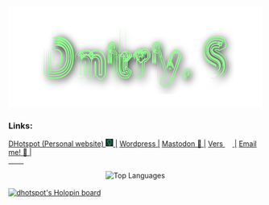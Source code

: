 <head>
    <meta name="viewport" content="width=device">
    <meta charset="encoding="UTF-8" />
    <link rel="stylesheet" href="style.css" type="text/css">
</head>
<body class="main">
    <img src="logo.png" width="1100" height="200">
  <h3> Links: </h3>
<a style="font-color:white;" class="mtext" href="https://www.dhotspot.dev"> DHotspot (Personal website) <img style="height:15px; width:15px;" src="logo.ico"></img> |</a>
<a style="font-color:white;" class="mtext" href="https://dhotspotblog.wordpress.com"> Wordpress  |</a>
<a style="font-color:white;" class="mtext" href="https://mastodon.online/@DHotspot"> Mastodon 🐘 |</a>
<a style="font-color:white;" class="mtext" href="https://www.vers.social/@dmitriys"> Vers <img style="height:15px; width:15px;" src="https://raw.githubusercontent.com/DmitriyShum/hotspot/refs/heads/master/images/vers.webp"></img> |</a>
<a style="font-color:white;" class="mtext" href="mailto:contact@dhotspot.dev"> Email me! 📧 |<a>
  <hr style="width:30px;">
<center><img src="https://github-readme-stats.vercel.app/api/top-langs/?username=DmitriyShum&amp;hide=Makefile&amp;theme=react" alt="Top Languages"></center>
<br>
<a href="https://holopin.io/@dhotspot"><img src="https://holopin.io/api/user/board?user=dhotspot" alt="dhotspot&#39;s Holopin board"></a></ul>
</body>
